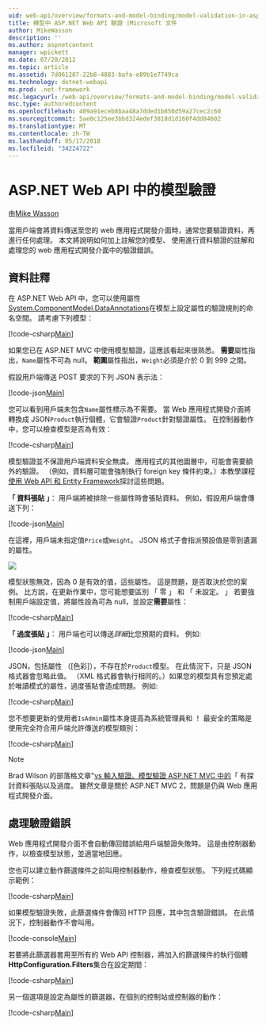 ```yaml
---
uid: web-api/overview/formats-and-model-binding/model-validation-in-aspnet-web-api
title: 模型中 ASP.NET Web API 驗證 |Microsoft 文件
author: MikeWasson
description: ''
ms.author: aspnetcontent
manager: wpickett
ms.date: 07/20/2012
ms.topic: article
ms.assetid: 7d061207-22b8-4883-bafa-e89b1e7749ca
ms.technology: dotnet-webapi
ms.prod: .net-framework
msc.legacyurl: /web-api/overview/formats-and-model-binding/model-validation-in-aspnet-web-api
msc.type: authoredcontent
ms.openlocfilehash: 409a91eceb8baa48a7dded1b850d59a27cec2c60
ms.sourcegitcommit: 5ae0c125ee3bbd324edef3818d1d160f4dd84602
ms.translationtype: MT
ms.contentlocale: zh-TW
ms.lasthandoff: 05/17/2018
ms.locfileid: "34224722"
---
```

<a name="model-validation-in-aspnet-web-api"></a>ASP.NET Web API 中的模型驗證
====================
由[Mike Wasson](https://github.com/MikeWasson)

當用戶端會將資料傳送至您的 web 應用程式開發介面時，通常您要驗證資料，再進行任何處理。 本文將說明如何加上註解您的模型、 使用進行資料驗證的註解和處理您的 web 應用程式開發介面中的驗證錯誤。

## <a name="data-annotations"></a>資料註釋

在 ASP.NET Web API 中，您可以使用屬性[System.ComponentModel.DataAnnotations](/dotnet/api/system.componentmodel.dataannotations)在模型上設定屬性的驗證規則的命名空間。 請考慮下列模型：

[!code-csharp[Main](model-validation-in-aspnet-web-api/samples/sample1.cs)]

如果您已在 ASP.NET MVC 中使用模型驗證，這應該看起來很熟悉。 **需要**屬性指出，`Name`屬性不可為 null。 **範圍**屬性指出，`Weight`必須是介於 0 到 999 之間。

假設用戶端傳送 POST 要求的下列 JSON 表示法：

[!code-json[Main](model-validation-in-aspnet-web-api/samples/sample2.json)]

您可以看到用戶端未包含`Name`屬性標示為不需要。 當 Web 應用程式開發介面將轉換成 JSON`Product`執行個體，它會驗證`Product`針對驗證屬性。 在控制器動作中，您可以檢查模型是否為有效：

[!code-csharp[Main](model-validation-in-aspnet-web-api/samples/sample3.cs)]

模型驗證並不保證用戶端資料安全無虞。 應用程式的其他圖層中，可能會需要額外的驗證。 （例如，資料層可能會強制執行 foreign key 條件約束。）本教學課程[使用 Web API 和 Entity Framework](../data/using-web-api-with-entity-framework/part-1.md)探討這些問題。

**「 資料張貼 」**： 用戶端將被排除一些屬性時會張貼資料。 例如，假設用戶端會傳送下列：

[!code-json[Main](model-validation-in-aspnet-web-api/samples/sample4.json)]

在這裡，用戶端未指定值`Price`或`Weight`。 JSON 格式子會指派預設值是零到遺漏的屬性。

![](model-validation-in-aspnet-web-api/_static/image1.png)

模型狀態無效，因為 0 是有效的值，這些屬性。 這是問題，是否取決於您的案例。 比方說，在更新作業中，您可能想要區別 「 零 」 和 「 未設定。 」 若要強制用戶端設定值，將屬性設為可為 null，並設定**需要**屬性：

[!code-csharp[Main](model-validation-in-aspnet-web-api/samples/sample5.cs?highlight=1-2)]

**「 過度張貼 」**： 用戶端也可以傳送*詳細*比您預期的資料。 例如: 

[!code-json[Main](model-validation-in-aspnet-web-api/samples/sample6.json)]

JSON，包括屬性 （[色彩]），不存在於`Product`模型。 在此情況下，只是 JSON 格式器會忽略此值。 （XML 格式器會執行相同的。）如果您的模型具有您預定處於唯讀模式的屬性，過度張貼會造成問題。 例如: 

[!code-csharp[Main](model-validation-in-aspnet-web-api/samples/sample7.cs)]

您不想要更新的使用者`IsAdmin`屬性本身提高為系統管理員和 ！ 最安全的策略是使用完全符合用戶端允許傳送的模型類別：

[!code-csharp[Main](model-validation-in-aspnet-web-api/samples/sample8.cs)]

> [!NOTE]
> Brad Wilson 的部落格文章"[vs 輸入驗證。模型驗證 ASP.NET MVC 中的](http://bradwilson.typepad.com/blog/2010/01/input-validation-vs-model-validation-in-aspnet-mvc.html)「 有探討資料張貼以及過度。 雖然文章是關於 ASP.NET MVC 2，問題是仍與 Web 應用程式開發介面。


## <a name="handling-validation-errors"></a>處理驗證錯誤

Web 應用程式開發介面不會自動傳回錯誤給用戶端驗證失敗時。 這是由控制器動作，以檢查模型狀態，並適當地回應。

您也可以建立動作篩選條件之前叫用控制器動作，檢查模型狀態。 下列程式碼顯示範例：

[!code-csharp[Main](model-validation-in-aspnet-web-api/samples/sample9.cs)]

如果模型驗證失敗，此篩選條件會傳回 HTTP 回應，其中包含驗證錯誤。 在此情況下，控制器動作不會叫用。

[!code-console[Main](model-validation-in-aspnet-web-api/samples/sample10.cmd)]

若要將此篩選器套用至所有的 Web API 控制器，將加入的篩選條件的執行個體**HttpConfiguration.Filters**集合在設定期間：

[!code-csharp[Main](model-validation-in-aspnet-web-api/samples/sample11.cs)]

另一個選項是設定為屬性的篩選器，在個別的控制站或控制器的動作：

[!code-csharp[Main](model-validation-in-aspnet-web-api/samples/sample12.cs)]
